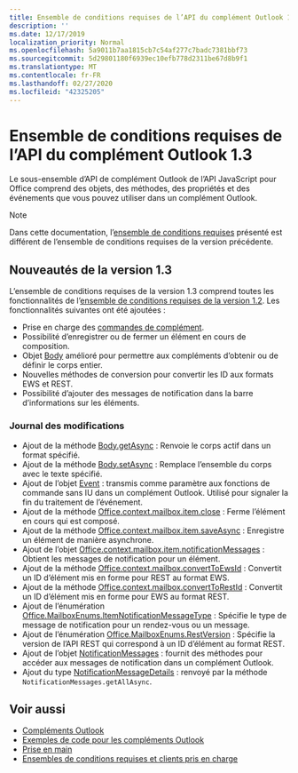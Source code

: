 ```yaml
---
title: Ensemble de conditions requises de l’API du complément Outlook 1.3
description: ''
ms.date: 12/17/2019
localization_priority: Normal
ms.openlocfilehash: 5a9011b7aa1815cb7c54af277c7badc7381bbf73
ms.sourcegitcommit: 5d29801180f6939ec10efb778d2311be67d8b9f1
ms.translationtype: MT
ms.contentlocale: fr-FR
ms.lasthandoff: 02/27/2020
ms.locfileid: "42325205"
---
```

# <a name="outlook-add-in-api-requirement-set-13"></a>Ensemble de conditions requises de l’API du complément Outlook 1.3

Le sous-ensemble d’API de complément Outlook de l’API JavaScript pour Office comprend des objets, des méthodes, des propriétés et des événements que vous pouvez utiliser dans un complément Outlook.

> [!NOTE]
> Dans cette documentation, l’[ensemble de conditions requises](/office/dev/add-ins/reference/requirement-sets/outlook-api-requirement-sets) présenté est différent de l’ensemble de conditions requises de la version précédente.

## <a name="whats-new-in-13"></a>Nouveautés de la version 1.3

L’ensemble de conditions requises de la version 1.3 comprend toutes les fonctionnalités de l’[ensemble de conditions requises de la version 1.2](../requirement-set-1.2/outlook-requirement-set-1.2.md). Les fonctionnalités suivantes ont été ajoutées :

- Prise en charge des [commandes de complément](../../../outlook/add-in-commands-for-outlook.md).
- Possibilité d’enregistrer ou de fermer un élément en cours de composition.
- Objet [Body](/javascript/api/outlook/office.body?view=outlook-js-1.3) amélioré pour permettre aux compléments d’obtenir ou de définir le corps entier.
- Nouvelles méthodes de conversion pour convertir les ID aux formats EWS et REST.
- Possibilité d’ajouter des messages de notification dans la barre d’informations sur les éléments.

### <a name="change-log"></a>Journal des modifications

- Ajout de la méthode [Body.getAsync](/javascript/api/outlook/office.body?view=outlook-js-1.3#getasync-coerciontype--options--callback-) : Renvoie le corps actif dans un format spécifié.
- Ajout de la méthode [Body.setAsync](/javascript/api/outlook/office.body?view=outlook-js-1.3#setasync-data--options--callback-) : Remplace l’ensemble du corps avec le texte spécifié.
- Ajout de l’objet [Event](/javascript/api/office/office.addincommands.event) : transmis comme paramètre aux fonctions de commande sans IU dans un complément Outlook. Utilisé pour signaler la fin du traitement de l’événement.
- Ajout de la méthode [Office.context.mailbox.item.close](office.context.mailbox.item.md#methods) : Ferme l’élément en cours qui est composé.
- Ajout de la méthode [Office.context.mailbox.item.saveAsync](office.context.mailbox.item.md#methods) : Enregistre un élément de manière asynchrone.
- Ajout de l’objet [Office.context.mailbox.item.notificationMessages](office.context.mailbox.item.md#properties) : Obtient les messages de notification pour un élément.
- Ajout de la méthode [Office.context.mailbox.convertToEwsId](office.context.mailbox.md#methods) : Convertit un ID d’élément mis en forme pour REST au format EWS.
- Ajout de la méthode [Office.context.mailbox.convertToRestId](office.context.mailbox.md#methods) : Convertit un ID d’élément mis en forme pour EWS au format REST.
- Ajout de l’énumération [Office.MailboxEnums.ItemNotificationMessageType](/javascript/api/outlook/office.mailboxenums.itemnotificationmessagetype?view=outlook-js-1.3) : Spécifie le type de message de notification pour un rendez-vous ou un message.
- Ajout de l’énumération [Office.MailboxEnums.RestVersion](/javascript/api/outlook/office.mailboxenums.restversion?view=outlook-js-1.3) : Spécifie la version de l’API REST qui correspond à un ID d’élément au format REST.
- Ajout de l’objet [NotificationMessages](/javascript/api/outlook/office.notificationmessages?view=outlook-js-1.3) : fournit des méthodes pour accéder aux messages de notification dans un complément Outlook.
- Ajout du type [NotificationMessageDetails](/javascript/api/outlook/office.notificationmessagedetails?view=outlook-js-1.3) : renvoyé par la méthode `NotificationMessages.getAllAsync`.

## <a name="see-also"></a>Voir aussi

- [Compléments Outlook](../../../outlook/outlook-add-ins-overview.md)
- [Exemples de code pour les compléments Outlook](https://developer.microsoft.com/outlook/gallery/?filterBy=Outlook,Samples,Add-ins)
- [Prise en main](../../../quickstarts/outlook-quickstart.md)
- [Ensembles de conditions requises et clients pris en charge](../../requirement-sets/outlook-api-requirement-sets.md)
